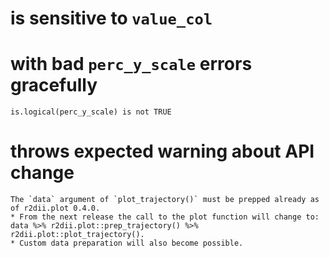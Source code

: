 # is sensitive to `value_col`

    

# with bad `perc_y_scale` errors gracefully

    is.logical(perc_y_scale) is not TRUE

# throws expected warning about API change

    The `data` argument of `plot_trajectory()` must be prepped already as of r2dii.plot 0.4.0.
    * From the next release the call to the plot function will change to:
    data %>% r2dii.plot::prep_trajectory() %>% r2dii.plot::plot_trajectory().
    * Custom data preparation will also become possible.

